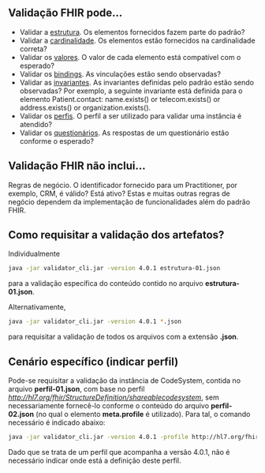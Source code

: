 ## Validação FHIR pode...

- Validar a [estrutura](estrutura-01.json). Os elementos fornecidos fazem parte do padrão?
- Validar a [cardinalidade](cardinalidade-01.json). Os elementos estão fornecidos na cardinalidade correta? 
- Validar os [valores](dominio-01.json). O valor de cada elemento está compatível com o esperado?
- Validar os [bindings](binding-01.json). As vinculações estão sendo observadas?
- Validar as [invariantes](invariante-01.json). As invariantes definidas pelo padrão estão sendo observadas? Por exemplo, a seguinte invariante está definida para o elemento Patient.contact: name.exists() or telecom.exists() or address.exists() or organization.exists().
- Validar os [perfis](perfil-01.json). O perfil a ser utilizado para validar uma instância é atendido?
- Validar os [questionários](questionario-01.json). As respostas de um questionário estão conforme o esperado?

## Validação FHIR não inclui...

Regras de negócio. O identificador fornecido para um Practitioner, por exemplo, CRM, é válido? Está ativo? Estas e muitas outras regras de negócio dependem da implementação de funcionalidades além do padrão FHIR. 

## Como requisitar a validação dos artefatos?

Individualmente

```bash
java -jar validator_cli.jar -version 4.0.1 estrutura-01.json
```

para a validação específica do conteúdo contido no arquivo **estrutura-01.json**.

Alternativamente,

```bash
java -jar validator_cli.jar -version 4.0.1 *.json
```

para requisitar a validação de todos os arquivos com a extensão **.json**. 

## Cenário específico (indicar perfil)

Pode-se requisitar a validação da instância de CodeSystem,
contida no arquivo **perfil-01.json**, com base no perfil 
_http://hl7.org/fhir/StructureDefinition/shareablecodesystem_,
sem necessariamente fornecê-lo conforme o conteúdo do arquivo 
**perfil-02.json** (no qual o elemento **meta.profile** é utilizado). 
Para tal, o comando necessário é indicado abaixo:


```bash
java -jar validator_cli.jar -version 4.0.1 -profile http://hl7.org/fhir/StructureDefinition/shareablecodesystem perfil-01.json
```

Dado que se trata de um perfil que acompanha a versão 4.0.1, não é 
necessário indicar onde está a definição deste perfil. 

